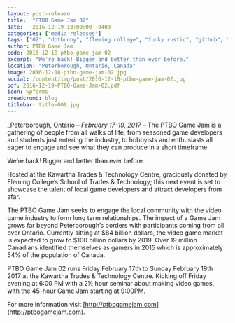 ```yaml
---
layout: post-release
title:  "PTBO Game Jam 02"
date:   2016-12-19 13:00:00 -0400
categories: ["media-releases"]
tags: ["02", "dotbunny", "fleming college", "funky rustic", "github", "ibm", "ptac", "rickys", "acorn30", "aramark", "audiokinetic", "peterborough cfdc", "gotta havva pizza", "inxile entertainment", "kawartha lakes cfdc", "liftlock studios", "pagefolio", "unity"]
author: PTBO Game Jam
code: 2016-12-18-ptbo-game-jam-02
excerpt: "We’re back! Bigger and better than ever before."
location: "Peterborough, Ontario, Canada"
image: 2016-12-18-ptbo-game-jam-02.jpg
social: /content/img/post/2016-12-18-ptbo-game-jam-02.jpg
pdf: 2016-12-19-PTBO-Game-Jam-02.pdf
icon: wpforms
breadcrumb: blog
titlebar: title-009.jpg
---
```

_Peterborough, Ontario – _February 17-19, 2017_ – The PTBO Game Jam is a gathering of people from all walks of life; from seasoned game developers and students just entering the industry, to hobbyists and enthusiasts all eager to engage and see what they can produce in a short timeframe.

We’re back! Bigger and better than ever before.

Hosted at the Kawartha Trades & Technology Centre, graciously donated by Fleming College’s School of Trades & Technology; this next event is set to showcase the talent of local game developers and attract developers from afar.

The PTBO Game Jam seeks to engage the local community with the video game industry to form long term relationships. The impact of a Game Jam grows far beyond Peterborough’s borders with participants coming from all over Ontario. Currently sitting at $84 billion dollars, the video game market is expected to grow to $100 billion dollars by 2019. Over 19 million Canadians identified themselves as gamers in 2015 which is approximately 54% of the population of Canada.

PTBO Game Jam 02 runs Friday February 17th to Sunday February 19th 2017 at the Kawartha Trades & Technology Centre. Kicking off Friday evening at 6:00 PM with a 2½ hour seminar about making video games, with the 45-hour Game Jam starting at 9:00PM.

For more information visit [http://ptbogamejam.com](http://ptbogamejam.com).
